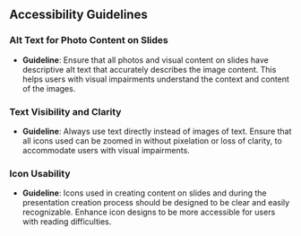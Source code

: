 ## Accessibility Guidelines

### Alt Text for Photo Content on Slides

- **Guideline**: Ensure that all photos and visual content on slides have descriptive alt text that accurately describes the image content. This helps users with visual impairments understand the context and content of the images.

### Text Visibility and Clarity

- **Guideline**: Always use text directly instead of images of text. Ensure that all icons used can be zoomed in without pixelation or loss of clarity, to accommodate users with visual impairments.

### Icon Usability

- **Guideline**: Icons used in creating content on slides and during the presentation creation process should be designed to be clear and easily recognizable. Enhance icon designs to be more accessible for users with reading difficulties.
